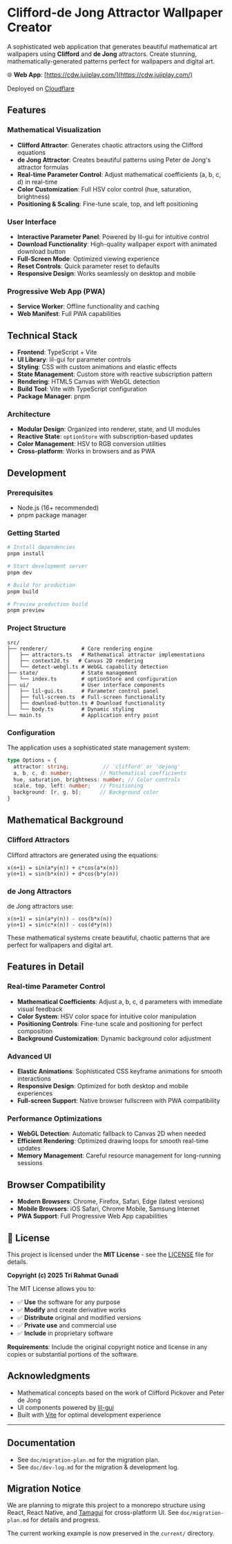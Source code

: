 # Clifford-de Jong Attractor Wallpaper Creator

A sophisticated web application that generates beautiful mathematical art wallpapers using **Clifford** and **de Jong** attractors. Create stunning, mathematically-generated patterns perfect for wallpapers and digital art.

🌐 **Web App**: [https://cdw.jujiplay.com/](https://cdw.jujiplay.com/)

Deployed on [Cloudflare](https://cloudflare.com/)

## Features

### Mathematical Visualization
- **Clifford Attractor**: Generates chaotic attractors using the Clifford equations
- **de Jong Attractor**: Creates beautiful patterns using Peter de Jong's attractor formulas
- **Real-time Parameter Control**: Adjust mathematical coefficients (a, b, c, d) in real-time
- **Color Customization**: Full HSV color control (hue, saturation, brightness)
- **Positioning & Scaling**: Fine-tune scale, top, and left positioning

### User Interface
- **Interactive Parameter Panel**: Powered by lil-gui for intuitive control
- **Download Functionality**: High-quality wallpaper export with animated download button
- **Full-Screen Mode**: Optimized viewing experience
- **Reset Controls**: Quick parameter reset to defaults
- **Responsive Design**: Works seamlessly on desktop and mobile

### Progressive Web App (PWA)
- **Service Worker**: Offline functionality and caching
- **Web Manifest**: Full PWA capabilities

## Technical Stack

- **Frontend**: TypeScript + Vite
- **UI Library**: lil-gui for parameter controls
- **Styling**: CSS with custom animations and elastic effects
- **State Management**: Custom store with reactive subscription pattern
- **Rendering**: HTML5 Canvas with WebGL detection
- **Build Tool**: Vite with TypeScript configuration
- **Package Manager**: pnpm

### Architecture
- **Modular Design**: Organized into renderer, state, and UI modules
- **Reactive State**: `optionStore` with subscription-based updates
- **Color Management**: HSV to RGB conversion utilities
- **Cross-platform**: Works in browsers and as PWA

## Development

### Prerequisites
- Node.js (16+ recommended)
- pnpm package manager

### Getting Started

```bash
# Install dependencies
pnpm install

# Start development server
pnpm dev

# Build for production
pnpm build

# Preview production build
pnpm preview
```

### Project Structure

```
src/
├── renderer/           # Core rendering engine
│   ├── attractors.ts   # Mathematical attractor implementations
│   ├── context2d.ts   # Canvas 2D rendering
│   └── detect-webgl.ts # WebGL capability detection
├── state/              # State management
│   └── index.ts        # optionStore and configuration
├── ui/                 # User interface components
│   ├── lil-gui.ts      # Parameter control panel
│   ├── full-screen.ts  # Full-screen functionality
│   ├── download-button.ts # Download functionality
│   └── body.ts         # Dynamic styling
└── main.ts             # Application entry point
```

### Configuration

The application uses a sophisticated state management system:

```typescript
type Options = {
  attractor: string;           // 'clifford' or 'dejong'
  a, b, c, d: number;         // Mathematical coefficients
  hue, saturation, brightness: number; // Color controls
  scale, top, left: number;   // Positioning
  background: [r, g, b];      // Background color
}
```

## Mathematical Background

### Clifford Attractors
Clifford attractors are generated using the equations:
```
x(n+1) = sin(a*y(n)) + c*cos(a*x(n))
y(n+1) = sin(b*x(n)) + d*cos(b*y(n))
```

### de Jong Attractors  
de Jong attractors use:
```
x(n+1) = sin(a*y(n)) - cos(b*x(n))
y(n+1) = sin(c*x(n)) - cos(d*y(n))
```

These mathematical systems create beautiful, chaotic patterns that are perfect for wallpapers and digital art.

## Features in Detail

### Real-time Parameter Control
- **Mathematical Coefficients**: Adjust a, b, c, d parameters with immediate visual feedback
- **Color System**: HSV color space for intuitive color manipulation
- **Positioning Controls**: Fine-tune scale and positioning for perfect composition
- **Background Customization**: Dynamic background color adjustment

### Advanced UI
- **Elastic Animations**: Sophisticated CSS keyframe animations for smooth interactions
- **Responsive Design**: Optimized for both desktop and mobile experiences
- **Full-screen Support**: Native browser fullscreen with PWA compatibility

### Performance Optimizations
- **WebGL Detection**: Automatic fallback to Canvas 2D when needed
- **Efficient Rendering**: Optimized drawing loops for smooth real-time updates
- **Memory Management**: Careful resource management for long-running sessions

## Browser Compatibility

- **Modern Browsers**: Chrome, Firefox, Safari, Edge (latest versions)
- **Mobile Browsers**: iOS Safari, Chrome Mobile, Samsung Internet
- **PWA Support**: Full Progressive Web App capabilities

## 📄 License

This project is licensed under the **MIT License** - see the [LICENSE](LICENSE) file for details.

**Copyright (c) 2025 Tri Rahmat Gunadi**

The MIT License allows you to:
- ✅ **Use** the software for any purpose
- ✅ **Modify** and create derivative works
- ✅ **Distribute** original and modified versions
- ✅ **Private use** and commercial use
- ✅ **Include** in proprietary software

**Requirements**: Include the original copyright notice and license in any copies or substantial portions of the software.

## Acknowledgments

- Mathematical concepts based on the work of Clifford Pickover and Peter de Jong
- UI components powered by [lil-gui](https://lil-gui.georgealways.com/)
- Built with [Vite](https://vitejs.dev/) for optimal development experience

---

## Documentation
- See `doc/migration-plan.md` for the migration plan.
- See `doc/dev-log.md` for the migration & development log.

## Migration Notice

We are planning to migrate this project to a monorepo structure using React, React Native, and [Tamagui](https://tamagui.dev/) for cross-platform UI. See `doc/migration-plan.md` for details and progress.

The current working example is now preserved in the `current/` directory.
